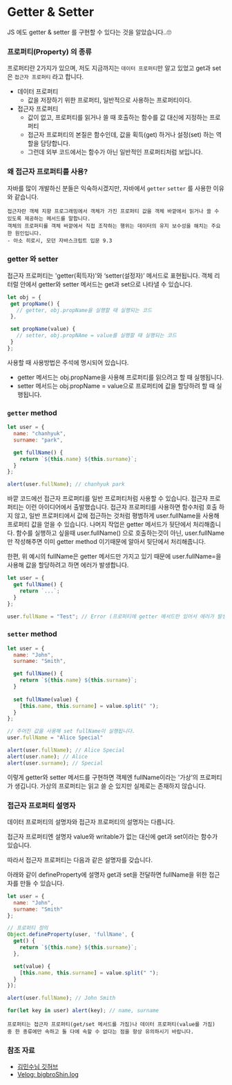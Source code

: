 # Getter & Setter

JS 에도 getter & setter 를 구현할 수 있다는 것을 알았습니다..🙄

### 프로퍼티(Property) 의 종류
프로퍼티란 2가지가 있으며, 저도 지금까지는 `데이터 프로퍼티`만 알고 있었고 get과 set 은 `접근자 프로퍼티` 라고 합니다.

- 데이터 프로퍼티
  -   값을 저장하기 위한 프로퍼티, 일반적으로 사용하는 프로퍼티이다.
- 접근자 프로퍼티
  -   값이 없고, 프로퍼티를 읽거나 쓸 때 호출하는 함수를 값 대신에 지정하는 프로퍼티
  -   접근자 프로퍼티의 본질은 함수인데, 값을 획득(get) 하거나 설정(set) 하는 역할을 담당합니다.
  -   그런데 외부 코드에서는 함수가 아닌 일반적인 프로퍼티처럼 보입니다.

### 왜 접근자 프로퍼티를 사용?
자바를 많이 개발하신 분들은 익숙하시겠지만, 자바에서 `getter` `setter` 를 사용한 이유와 같습니다.

```
접근자란 객체 지향 프로그래밍에서 객체가 가진 프로퍼티 값을 객체 바깥에서 읽거나 쓸 수 있도록 제공하는 메서드를 말합니다. 
객체의 프로퍼티를 객체 바깥에서 직접 조작하는 행위는 데이터의 유지 보수성을 해치는 주요한 원인입니다. 
- 아소 히로시, 모던 자바스크립트 입문 9.3
```


### getter 와 setter
접근자 프로퍼티는 'getter(획득자)'와 ‘setter(설정자)’ 메서드로 표현됩니다. 객체 리터럴 안에서 getter와 setter 메서드는 get과 set으로 나타낼 수 있습니다.

```javascript
let obj = {
 get propName() {
   // getter, obj.propName을 실행할 때 실행되는 코드
 },

 set propName(value) {
   // setter, obj.propNAme = value를 실행할 때 실행되는 코드
 }
};
```

사용할 때 사용방법은 주석에 명시되어 있습니다.

- getter 메서드는 obj.propName을 사용해 프로퍼티를 읽으려고 할 때 실행됩니다.
- setter 메서드는 obj.propName = value으로 프로퍼티에 값을 할당하려 할 때 실행됩니다.


### `getter` method

```javascript
let user = {
  name: "chanhyuk",
  surname: "park",

  get fullName() {
    return `${this.name} ${this.surname}`;
  }
};

alert(user.fullName); // chanhyuk park
```

바깥 코드에선 접근자 프로퍼티를 일반 프로퍼티처럼 사용할 수 있습니다. 접근자 프로퍼티는 이런 아이디어에서 출발했습니다. 접근자 프로퍼티를 사용하면 함수처럼 호출 하지 않고, 일반 프로퍼티에서 값에 접근하는 것처럼 평범하게 user.fullName을 사용해 프로퍼티 값을 얻을 수 있습니다. 나머지 작업은 getter 메서드가 뒷단에서 처리해줍니다.
함수를 실행하고 싶을때 user.fullName() 으로 호출하는것이 아닌, user.fullName 만 작성해주면 이미 getter method 이기때문에 알아서 뒷단에서 처리해줍니다.


한편, 위 예시의 fullName은 getter 메서드만 가지고 있기 때문에 user.fullName=을 사용해 값을 할당하려고 하면 에러가 발생합니다.

```javascript
let user = {
  get fullName() {
    return `...`;
  }
};

user.fullName = "Test"; // Error (프로퍼티에 getter 메서드만 있어서 에러가 발생합니다.)
```


### `setter` method

```javascript
let user = {
  name: "John",
  surname: "Smith",

  get fullName() {
    return `${this.name} ${this.surname}`;
  }
  
  set fullName(value) {
    [this.name, this.surname] = value.split(" ");
  }
};

// 주어진 값을 사용해 set fullName이 실행됩니다.
user.fullName = "Alice Special"

alert(user.fullName); // Alice Special
alert(user.name); // Alice
alert(user.surname); // Special
```
이렇게 getter와 setter 메서드를 구현하면 객체엔 fullName이라는 '가상’의 프로퍼티가 생깁니다. 가상의 프로퍼티는 읽고 쓸 순 있지만 실제로는 존재하지 않습니다.

### 접근자 프로퍼티 설명자

데이터 프로퍼티의 설명자와 접근자 프로퍼티의 설명자는 다릅니다.

접근자 프로퍼티엔 설명자 value와 writable가 없는 대신에 get과 set이라는 함수가 있습니다.

따라서 접근자 프로퍼티는 다음과 같은 설명자를 갖습니다.

아래와 같이 defineProperty에 설명자 get과 set을 전달하면 fullName을 위한 접근자를 만들 수 있습니다.

```javascript
let user = {
  name: "John",
  surname: "Smith"
};

// 프로퍼티 정의
Object.defineProperty(user, 'fullName', {
  get() {
    return `${this.name} ${this.surname}`;
  },

  set(value) {
    [this.name, this.surname] = value.split(" ");
  }
});

alert(user.fullName); // John Smith

for(let key in user) alert(key); // name, surname
```

```
프로퍼티는 접근자 프로퍼티(get/set 메서드를 가짐)나 데이터 프로퍼티(value를 가짐)
중 한 종류에만 속하고 둘 다에 속할 수 없다는 점을 항상 유의하시기 바랍니다.
```

### 참조 자료

- [김민수님 깃허브](https://github.com/Minsoo-web/es_features/blob/master/es6/02.functions/06.getter_setter.md)
- [Velog: bigbroShin.log](https://velog.io/@bigbrothershin/JavaScript-%EC%A0%91%EA%B7%BC%EC%9E%90-%ED%94%84%EB%A1%9C%ED%8D%BC%ED%8B%B0-getter-setter)


